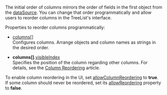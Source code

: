 The initial order of columns mirrors the order of fields in the first object from the [dataSource](/Documentation/ApiReference/UI_Components/dxTreeList/Configuration/#dataSource). You can change that order programmatically and allow users to reorder columns in the TreeList's interface.

Properties to reorder columns programmatically:

* [columns[]](/Documentation/ApiReference/UI_Components/dxTreeList/Configuration/columns/)           
Configures columns. Arrange objects and column names as strings in the desired order.

* **columns[]**.[visibleIndex](/Documentation/ApiReference/UI_Components/dxTreeList/Configuration/columns/#visibleIndex)          
Specifies the position of the column regarding other columns. For details, see the [Column Reordering](/Documentation/Guide/UI_Components/TreeList/Columns/Column_Reordering/) article.

To enable column reordering in the UI, set [allowColumnReordering](/Documentation/ApiReference/UI_Components/dxTreeList/Configuration/#allowColumnReordering) to **true**. If some column should never be reordered, set its [allowReordering](/Documentation/ApiReference/UI_Components/dxTreeList/Configuration/columns/#allowReordering) property to **false**.
